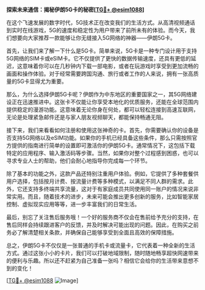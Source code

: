 **探索未来通信：揭秘伊朗5G卡的秘密[[TG💪+ @esim1088](https://t.me/s/esim1088)]**

在这个飞速发展的数字时代，5G技术正在改变我们的生活方式。从高清视频通话到实时在线游戏，5G的速度和稳定性为用户带来了前所未有的体验。而今天，我们想要向大家推荐一款能够让你无缝接入5G网络的神器——伊朗5G卡。

首先，让我们来了解一下什么是5G卡。简单来说，5G卡是一种专门设计用于支持5G网络的SIM卡或eSIM卡。它不仅提供了更快的数据传输速度，还具有更低的延迟，这意味着你可以在几秒钟内下载一部电影，或者在玩游戏时享受到更加流畅的画面和操作体验。对于经常需要跨国沟通、旅行或者工作的人来说，拥有一张高质量的5G卡显得尤为重要。

那么，为什么选择伊朗5G卡呢？伊朗作为中东地区的重要国家之一，其5G网络建设正在迅速推进中。这张卡不仅能让你享受本地化的优质服务，还能在全球范围内提供稳定的漫游功能。这意味着无论你身在何处，都可以轻松连接到高速互联网，无论是处理紧急邮件还是与家人朋友视频聊天，都能保持畅通无阻。

接下来，我们来看看如何注册和使用这张神奇的卡。首先，你需要确认你的设备是否支持5G网络以及eSIM功能。如果你的手机已经具备这些条件，那么只需按照官方提供的指南进行简单的设置即可激活你的伊朗5G卡。通常情况下，这包括下载特定的应用程序、输入激活码等步骤。当然，如果你对整个过程感到困惑，也可以寻求专业人士的帮助，他们会耐心地指导你完成每一个环节。

除了基本的功能之外，这款产品还特别注重用户体验。例如，它提供了多种套餐供用户选择，包括按月计费、按流量计费等多种模式，以满足不同人群的需求。此外，它还支持多终端共享流量，这对于有家庭成员共同使用同一账户的情况来说非常实用。而且，随着技术的进步，未来可能会推出更多创新的服务，比如智能家居控制、虚拟现实应用等等，进一步丰富我们的日常生活。

最后，别忘了关注售后服务哦！一个好的服务商不仅会在售前给予充分的支持，在售后同样会持续跟进客户的反馈，并及时解决可能出现的问题。因此，在购买之前务必了解清楚相关条款，并确保自己能够享受到全面且高效的保障措施。

总之，伊朗5G卡不仅仅是一张普通的手机卡或流量卡，它代表着一种全新的生活方式。通过这张小小的卡片，我们可以打破地域限制，随时随地畅享超快网速带来的便利与乐趣。所以还不赶紧为自己准备一张吗？相信它会给你的生活带来意想不到的变化！

[[TG💪+ @esim1088](https://t.me/s/esim1088) ![Image](https://i.postimg.cc/4NQfJmqS/Snipaste-2025-05-13-00-14-12.png)]